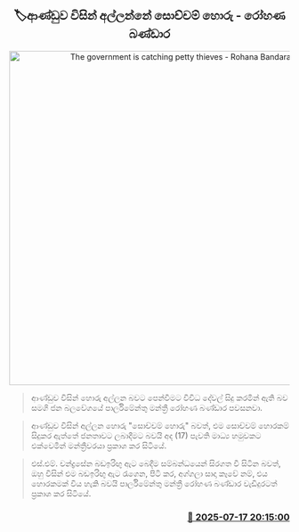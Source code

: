 <p align='center'><b><h2 align='center' title='The government is catching petty thieves - Rohana Bandara'>🏷ආණ්ඩුව විසින් අල්ලන්නේ සොච්චම් හොරු - රෝහණ බණ්ඩාර</h2></b></p>
<p align='center'><img src='https://helakuru.sgp1.cdn.digitaloceanspaces.com/esana/images/lib/rohana-bandara.jpg' width='600' alt='The government is catching petty thieves - Rohana Bandara'></p>

> ආණ්ඩුව විසින් හොරු අල්ලන බවට පෙන්වීමට විවිධ දේවල් සිදු කරමින් ඇති බව සමගි ජන බලවේගයේ පාර්ලිමේන්තු මන්ත්‍රී රෝහණ බණ්ඩාර පවසනවා.

> ආණ්ඩුව විසින් අල්ලන හොරු "සොච්චම් හොරු" බවත්, එම සොච්චම් හොරකම් සිදුකර ඇත්තේ ජනතාවට ලබාදීමට බවයි අද (17) පැවති මාධ්‍ය හමුවකට එක්වෙමින් මන්ත්‍රීවරයා ප්‍රකාශ කර සිටියේ.

> එස්.එම්. චන්ද්‍රසේන බඩඉරිඟු ඇට බෙදීම සම්බන්ධයෙන් සිරගත වී සිටින බවත්, ඔහු විසින් එම බඩඉරිඟු ඇට රැගෙන, පිටි කර, අග්ගලා සාදා කෑවේ නම්, එය හොරකමක් විය හැකි බවයි පාර්ලිමේන්තු මන්ත්‍රී රෝහණ බණ්ඩාර වැඩිදුරටත් ප්‍රකාශ කර සිටියේ.



<h3 align='right'><a href='https://www.helakuru.lk/esana/p/111947/'>📅 2025-07-17 20:15:00</a></h3>
